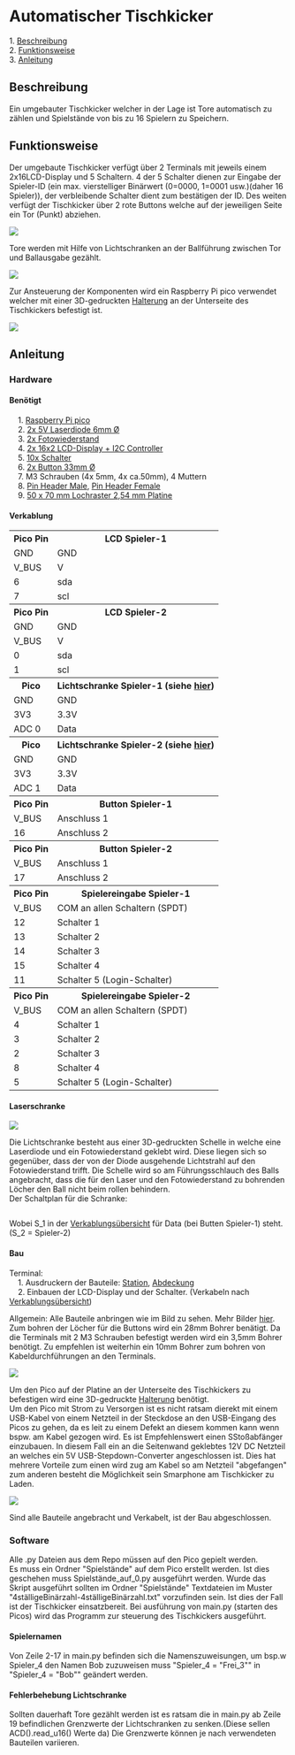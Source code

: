 <h1>Automatischer Tischkicker</h1>
<p>
1. <a href="https://github.com/Zananz/Automatischer-Tischkicker#beschreibung">Beschreibung</a><br>
2. <a href="https://github.com/Zananz/Automatischer-Tischkicker#funktionsweise">Funktionsweise</a><br>
3. <a href="https://github.com/Zananz/Automatischer-Tischkicker#anleitung">Anleitung</a><br>
</p>
<h2>Beschreibung</h2>
<p>Ein umgebauter Tischkicker welcher in der Lage ist Tore
automatisch zu zählen und Spielstände von bis zu 16 Spielern zu
Speichern.
</p>
<h2>Funktionsweise</h2>
<p>Der umgebaute Tischkicker verfügt über 2 Terminals mit jeweils
einem 2x16LCD-Display und 5 Schaltern. 4 der 5 Schalter dienen zur
Eingabe der Spieler-ID (ein max. vierstelliger Binärwert (0=0000,
1=0001 usw.)(daher 16 Spieler)), der verbleibende Schalter dient zum
bestätigen der ID.  Des weiten verfügt der Tischkicker über 2 rote
Buttons welche auf der jeweiligen Seite ein Tor (Punkt) abziehen.</p>
<img src="Bilder/Terminal.JPG">
<p>Tore werden mit Hilfe von Lichtschranken an der Ballführung
zwischen Tor und Ballausgabe gezählt.</p>
<img src="Bilder/Ball_Führung.JPG">
<p>Zur Ansteuerung der Komponenten wird ein Raspberry Pi pico verwendet welcher mit einer 3D-gedruckten <a href = "https://github.com/Zananz/Automatischer-Tischkicker/blob/main/3D-Modele/Halterung%20Platine.stl">Halterung</a> an der Unterseite des Tischkickers befestigt ist.</p>
<img src="Bilder/Pico.JPG">
<h2>Anleitung</h2>
<h3>Hardware</h3>
<h4>Benötigt</h4>
<p>
&nbsp;&nbsp;&nbsp;&nbsp;1. <a href="https://www.reichelt.de/de/de/raspberry-pi-pico-rp2040-cortex-m0-microusb-rasp-pi-pico-p295706.html?PROVID=2788&gclid=Cj0KCQjw5uWGBhCTARIsAL70sLJZmWKXHrvFUepyNmBNkdQq6oy-H902bFISH3mzTY8U6nheLmrltdcaAk_PEALw_wcB&&r=1">Raspberry Pi pico</a><br>
&nbsp;&nbsp;&nbsp;&nbsp;2. <a href="https://www.ebay.de/itm/353136370982?_trkparms=aid%3D1110002%26algo%3DSPLICE.SOI%26ao%3D1%26asc%3D232959%26meid%3D17ccc1449bfd4c81a873386502849afa%26pid%3D101196%26rk%3D1%26rkt%3D12%26sd%3D353187914842%26itm%3D353136370982%26pmt%3D1%26noa%3D0%26pg%3D2047675%26algv%3DPromotedSellersOtherItemsV2WithMLRv3&_trksid=p2047675.c101196.m2219&amdata=cksum%3A35313637098217ccc1449bfd4c81a873386502849afa%7Cenc%3AAQAGAAACAKuqBdasenSZkhYEh9RaiJYvGkEfNnbGMrV26sVGA9Ny67MuxizaHrKsm8ySrqm6aCtRB%252BvvoT5l3eoU6fa05gt4BSjBjMw7ck4od81Jn8lTAx3eZ3lK%252B1MQ9S2JVCVeh7rP9xBuNoeFK%252BfXDn%252F7oWvXh7OZ4ycmXcdnZ%252FbdIptAPyyFW9gga2ZVR0bNjWgRco3FRwM5s7E6jfWSV1iBfS2J4XmYaRyY3HheX1I2VfBsLb2u04E1Ac039gxYAPz8Bb%252BFjFH8K8SgAFDExoeOwpQXZJaE6z1leza1qBYpF8zwZBA9ifAjpWiGFC0J%252FFDMKbvS%252BDEnHyZQxojdmyImcTcq7rTVxuY%252BLIhmMTEMs8DpTrjd7LvcCAXGHZHnpaZp7daRGFsWucp7BAPdPxIc9PEGxYzUTZGCyXxTQ4EiRKQJQJ2Wgp6560MjvmgXb6MTfpzMivLNViCLDye%252Fu38YDv%252FvnpbiEW%252FXt9Fv%252FQDMuNeucS9ON16BSmqTRrlpC0P8Kjft3fIHdvSMwd%252BRuRJZQ%252F30aQW2WsMaWnrIsUIXEQMSte8s8DqCCdjJeOwdbotvA8KsEdCQ7mFaD5K6gYLIBhytDdeNuYBhB%252FwwptXbmpnx1TogJe0vry4TD4fShxDQpmt0em10%252BzUHvRoT%252Fs6dmbvXPpoo2j4xAjFQeFfAGnXd%7Campid%3APL_CLK%7Cclp%3A2047675">2x 5V Laserdiode 6mm Ø</a><br>
&nbsp;&nbsp;&nbsp;&nbsp;3. <a href="https://www.ebay.de/itm/272853994103?chn=ps&mkevt=1&mkcid=28">2x Fotowiederstand</a><br>
&nbsp;&nbsp;&nbsp;&nbsp;4. <a href="https://www.ebay.de/itm/353160204184?mkevt=1&mkcid=1&mkrid=707-53477-19255-0&campid=5338364437&customid=353160204184_12576&toolid=11000">2x 16x2 LCD-Display + I2C Controller </a><br>
&nbsp;&nbsp;&nbsp;&nbsp;5. <a href="https://www.ebay.de/itm/333602388391?ssPageName=STRK%3AMEBIDX%3AIT&_trksid=p2060353.m2749.l2649">10x Schalter</a><br>
&nbsp;&nbsp;&nbsp;&nbsp;6. <a href="https://www.reichelt.de/arcade-button-mit-mikrostaster-rot-arc-button-rd-p225319.html?PROVID=2788&gclid=Cj0KCQjw5uWGBhCTARIsAL70sLJVQ4KVxEaYdbZvQqt8TTKTVURrjntogCm4_aFAXm4QZtlTiLIYugQaAh4OEALw_wcB">2x Button 33mm Ø</a><br>
&nbsp;&nbsp;&nbsp;&nbsp;7. M3 Schrauben (4x 5mm, 4x ca.50mm), 4 Muttern<br>
&nbsp;&nbsp;&nbsp;&nbsp;8. <a href="https://www.ebay.de/itm/174035126580?chn=ps&mkevt=1&mkcid=28">Pin Header Male</a>, <a href="https://www.ebay.de/itm/174252775416?chn=ps&mkevt=1&mkcid=28">Pin Header Female</a><br>
&nbsp;&nbsp;&nbsp;&nbsp;9. <a href="https://www.ebay.de/itm/323649063851?chn=ps&mkevt=1&mkcid=28">50 x 70 mm Lochraster 2,54 mm Platine</a><br>
</p>
<h4>Verkablung</h4>
<table>
  <tr>
    <th>Pico Pin</th><th>LCD Spieler-1</th>
  </tr>
  <tr>
    <td>GND</td><td>GND</td>
  </tr>
  <tr>
    <td>V_BUS</td><td>V</td>
  </tr>
  <tr>
    <td>6</td><td>sda</td>
  </tr>
  <tr>
    <td>7</td><td>scl</td>
  </tr>
  <tr>
    <th>Pico Pin</th><th>LCD Spieler-2</th>
  </tr>
  <tr>
    <td>GND</td><td>GND</td>
  </tr>
  <tr>
    <td>V_BUS</td><td>V</td>
  </tr>
  <tr>
    <td>0</td><td>sda</td>
  </tr>
  <tr>
    <td>1</td><td>scl</td>
  </tr>
  <tr>
    <th>Pico</th><th>Lichtschranke Spieler-1 (siehe <a href="https://github.com/Zananz/Automatischer-Tischkicker#laserschranken">hier</a>)</th>
  </tr>
  <tr>
    <td>GND</td><td>GND</td>
  </tr>
  <tr>
    <td>3V3</td><td>3.3V</td>
  </tr>
  <tr>
    <td>ADC 0</td><td>Data</td>
  </tr>
  <tr>
    <th>Pico</th><th>Lichtschranke Spieler-2 (siehe <a href="https://github.com/Zananz/Automatischer-Tischkicker#laserschranken">hier</a>)</th>
  </tr>
  <tr>
    <td>GND</td><td>GND</td>
  </tr>
  <tr>
    <td>3V3</td><td>3.3V</td>
  </tr>
  <tr>
    <td>ADC 1</td><td>Data</td>
  </tr>
  <tr>
    <th>Pico Pin</th><th>Button Spieler-1</th>
  </tr>
  <tr>
    <td>V_BUS</td><td>Anschluss 1</td>
  </tr>
  <tr>
    <td>16</td><td>Anschluss 2</td>
  </tr>
  <tr>
    <th>Pico Pin</th><th>Button Spieler-2</th>
  </tr>
  <tr>
    <td>V_BUS</td><td>Anschluss 1</td>
  </tr>
  <tr>
    <td>17</td><td>Anschluss 2</td>
  </tr>
  <tr>
    <th>Pico Pin</th><th>Spielereingabe Spieler-1</th>
  </tr>
  <tr>
    <td>V_BUS</td><td>COM an allen Schaltern (SPDT)</td>
  </tr>
  <tr>
    <td>12</td><td>Schalter 1</td>
  </tr>
  <tr>
    <td>13</td><td>Schalter 2</td>
  </tr>
  <tr>
    <td>14</td><td>Schalter 3</td>
  </tr>
  <tr>
    <td>15</td><td>Schalter 4</td>
  </tr>
  <tr>
    <td>11</td><td>Schalter 5 (Login-Schalter)</td>
  </tr>
  <tr>
    <th>Pico Pin</th><th>Spielereingabe Spieler-2</th>
  </tr>
  <tr>
    <td>V_BUS</td><td>COM an allen Schaltern (SPDT)</td>
  </tr>
  <tr>
    <td>4</td><td>Schalter 1</td>
  </tr>
  <tr>
    <td>3</td><td>Schalter 2</td>
  </tr>
  <tr>
    <td>2</td><td>Schalter 3</td>
  </tr>
  <tr>
    <td>8</td><td>Schalter 4</td>
  </tr>
  <tr>
    <td>5</td><td>Schalter 5 (Login-Schalter)</td>
  </tr>
</table>
<h4>Laserschranke</h4>
<img src="Bilder/Lichtschranke.JPG">
<p>
Die Lichtschranke besteht aus einer 3D-gedruckten Schelle in welche eine Laserdiode und ein Fotowiederstand geklebt wird. Diese liegen sich so gegenüber, dass der von der Diode ausgehende Lichtstrahl auf den Fotowiederstand trifft. Die Schelle wird so am Führungsschlauch des Balls angebracht, dass die für den Laser und den Fotowiederstand zu bohrenden Löcher den Ball nicht beim rollen behindern.<br>
Der Schaltplan für die Schranke:
</p>
<img src="Bilder/Schaltplan-Lichtschranke.jpg" alt="">
<p>Wobei S_1 in der <a href="https://github.com/Zananz/Automatischer-Tischkicker#verkablung">Verkablungsübersicht</a> für Data (bei Butten Spieler-1) steht.(S_2 = Spieler-2)</p>
<h4>Bau</h4>
<p>
Terminal:<br>
&nbsp;&nbsp;&nbsp;&nbsp;1. Ausdruckern der Bauteile: <a href="https://github.com/Zananz/Automatischer-Tischkicker/blob/main/3D-Modele/Tischkicker_Station.stl">Station</a>, <a href="https://github.com/Zananz/Automatischer-Tischkicker/blob/main/3D-Modele/Abdeckung.stl">Abdeckung</a><br>
&nbsp;&nbsp;&nbsp;&nbsp;2. Einbauen der LCD-Display und der Schalter. (Verkabeln nach <a href="https://github.com/Zananz/Automatischer-Tischkicker#verkablung">Verkablungsübersicht</a>)<br>
</p>
<p>
Allgemein:
Alle Bauteile anbringen wie im Bild zu sehen. Mehr Bilder <a href="https://github.com/Zananz/Automatischer-Tischkicker/tree/main/Bilder">hier</a>.<br>
Zum bohren der Löcher für die Buttons wird ein 28mm Bohrer benätigt. Da die Terminals mit 2 M3 Schrauben befestigt werden wird ein 3,5mm Bohrer benötigt. Zu empfehlen ist weiterhin ein 10mm Bohrer zum bohren von Kabeldurchführungen an den Terminals.
</p>
<img src="Bilder/Tischkicker.JPG">
<p>
Um den Pico auf der Platine an der Unterseite des Tischkickers zu befestigen wird eine 3D-gedruckte <a href="https://github.com/Zananz/Automatischer-Tischkicker/blob/main/3D-Modele/Halterung%20Platine.stl">Halterung</a> benötigt.<br>
Um den Pico mit Strom zu Versorgen ist es nicht ratsam dierekt mit einem USB-Kabel von einem Netzteil in der Steckdose an den USB-Eingang des Picos zu gehen, da es leit zu einem Defekt an diesem kommen kann wenn bspw. am Kabel gezogen wird. Es ist Empfehlenswert einen SStoßabfänger einzubauen. In diesem Fall ein an die Seitenwand geklebtes 12V DC Netzteil an welches ein 5V USB-Stepdown-Converter angeschlossen ist. Dies hat mehrere Vorteile zum einen wird zug am Kabel so am Netzteil "abgefangen" zum anderen besteht die Möglichkeit sein Smarphone am Tischkicker zu Laden.
</p>
<img src="Bilder/Stromversorgung.JPG">
<p>
Sind alle Bauteile angebracht und Verkabelt, ist der Bau abgeschlossen.
</p>
<h3>Software</h3>
<p>
Alle .py Dateien aus dem Repo müssen auf den Pico gepielt werden.<br>
Es muss ein Ordner "Spielstände" auf dem Pico erstellt werden. Ist dies geschehen muss Spielstände_auf_0.py ausgeführt werden. Wurde das Skript ausgeführt sollten im Ordner "Spielstände" Textdateien im Muster "4ställigeBinärzahl-4ställigeBinärzahl.txt" vorzufinden sein. Ist dies der Fall ist der Tischkicker einsatzbereit. Bei ausführung von main.py (starten des Picos) wird das Programm zur steuerung des Tischkickers ausgeführt.
</p>
<h4>Spielernamen</h4>
<p>Von Zeile 2-17 in main.py befinden sich die Namenszuweisungen, um bsp.w Spieler_4 den Namen Bob zuzuweisen muss "Spieler_4 = "Frei_3"" in "Spieler_4 = "Bob"" geändert werden.</p>
<h4>Fehlerbehebung Lichtschranke</h4>
<p>Sollten dauerhaft Tore gezählt werden ist es ratsam die in main.py ab Zeile 19 befindlichen Grenzwerte der Lichtschranken zu senken.(Diese sellen ACD().read_u16() Werte da) Die Grenzwerte können je nach verwendeten Bauteilen variieren.</p>

